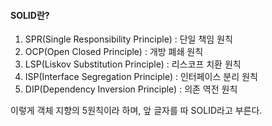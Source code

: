 #### SOLID란?
01. SPR(Single Responsibility Principle) : 단일 책임 원칙
02. OCP(Open Closed Principle) : 개방 폐쇄 원칙
03. LSP(Liskov Substitution Principle) : 리스코프 치환 원칙
04. ISP(Interface Segregation Principle) : 인터페이스 분리 원칙
05. DIP(Dependency Inversion Principle) : 의존 역전 원칙

이렇게 객체 지향의 5원칙이라 하며, 앞 글자를 따 SOLID라고 부른다. 